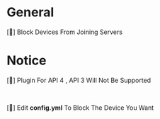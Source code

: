 # General 

[🌵] Block Devices From Joining Servers

# Notice

[🍓] Plugin For API 4 , API 3 Will Not Be Supported

<br>

[🐝] Edit **config.yml** To Block The Device You Want
